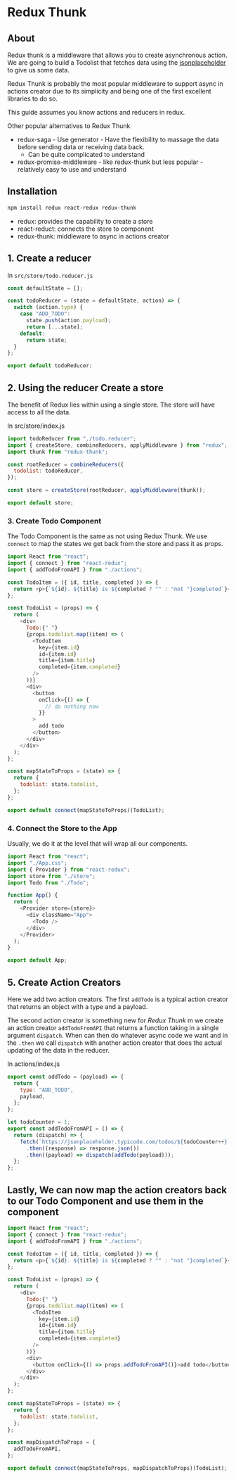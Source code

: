 # Redux Thunk

## About

Redux thunk is a middleware that allows you to create asynchronous action. We are going to build a Todolist that fetches data using the [jsonplaceholder](https://jsonplaceholder.typicode.com/) to give us some data.

Redux Thunk is probably the most popular middleware to support async in actions creator due to its simplicity and being one of the first excellent libraries to do so.

This guide assumes you know actions and reducers in redux.

Other popular alternatives to Redux Thunk

- redux-saga - Use generator - Have the flexibility to massage the data before sending data or receiving data back.
  - Can be quite complicated to understand
- redux-promise-middleware - like redux-thunk but less popular - relatively easy to use and understand

## Installation

```sh
npm install redux react-redux redux-thunk
```

- redux: provides the capability to create a store
- react-reduct: connects the store to component
- redux-thunk: middleware to async in actions creator

## 1. Create a reducer

In `src/store/todo.reducer.js`

```javascript
const defaultState = [];

const todoReducer = (state = defaultState, action) => {
  switch (action.type) {
    case "ADD_TODO":
      state.push(action.payload);
      return [...state];
    default:
      return state;
  }
};

export default todoReducer;
```

## 2. Using the reducer Create a store

The benefit of Redux lies within using a single store. The store will have access to all the data.

In src/store/index.js

```javascript
import todoReducer from "./todo.reducer";
import { createStore, combineReducers, applyMiddleware } from "redux";
import thunk from "redux-thunk";

const rootReducer = combineReducers({
  todolist: todoReducer,
});

const store = createStore(rootReducer, applyMiddleware(thunk));

export default store;
```

### 3. Create Todo Component

The Todo Component is the same as not using Redux Thunk. We use `connect` to map the states we get back from the store and pass it as props.

```javascript
import React from "react";
import { connect } from "react-redux";
import { addTodoFromAPI } from "./actions";

const TodoItem = ({ id, title, completed }) => {
  return <p>{`${id}. ${title} is ${completed ? "" : "not "}completed`}</p>;
};

const TodoList = (props) => {
  return (
    <div>
      Todo:{" "}
      {props.todolist.map((item) => (
        <TodoItem
          key={item.id}
          id={item.id}
          title={item.title}
          completed={item.completed}
        />
      ))}
      <div>
        <button
          onClick={() => {
            // do nothing now
          }}
        >
          add todo
        </button>
      </div>
    </div>
  );
};

const mapStateToProps = (state) => {
  return {
    todolist: state.todolist,
  };
};

export default connect(mapStateToProps)(TodoList);
```

### 4. Connect the Store to the App

Usually, we do it at the level that will wrap all our components.

```javascript
import React from "react";
import "./App.css";
import { Provider } from "react-redux";
import store from "./store";
import Todo from "./Todo";

function App() {
  return (
    <Provider store={store}>
      <div className="App">
        <Todo />
      </div>
    </Provider>
  );
}

export default App;
```

## 5. Create Action Creators

Here we add two action creators. The first `addTodo` is a typical action creator that returns an object with a type and a payload.

The second action creator is something new for _Redux Thunk_ m we create an action creator `addTodoFromAPI` that returns a function taking in a single argument `dispatch`. When can then do whatever async code we want and in the `.then` we call `dispatch` with another action creator that does the actual updating of the data in the reducer.

In actions/index.js

```javascript
export const addTodo = (payload) => {
  return {
    type: "ADD_TODO",
    payload,
  };
};

let todoCounter = 1;
export const addTodoFromAPI = () => {
  return (dispatch) => {
    fetch(`https://jsonplaceholder.typicode.com/todos/${todoCounter++}`)
      .then((response) => response.json())
      .then((payload) => dispatch(addTodo(payload)));
  };
};
```

## Lastly, We can now map the action creators back to our Todo Component and use them in the component

```javascript
import React from "react";
import { connect } from "react-redux";
import { addTodoFromAPI } from "./actions";

const TodoItem = ({ id, title, completed }) => {
  return <p>{`${id}. ${title} is ${completed ? "" : "not "}completed`}</p>;
};

const TodoList = (props) => {
  return (
    <div>
      Todo:{" "}
      {props.todolist.map((item) => (
        <TodoItem
          key={item.id}
          id={item.id}
          title={item.title}
          completed={item.completed}
        />
      ))}
      <div>
        <button onClick={() => props.addTodoFromAPI()}>add todo</button>
      </div>
    </div>
  );
};

const mapStateToProps = (state) => {
  return {
    todolist: state.todolist,
  };
};

const mapDispatchToProps = {
  addTodoFromAPI,
};

export default connect(mapStateToProps, mapDispatchToProps)(TodoList);
```
